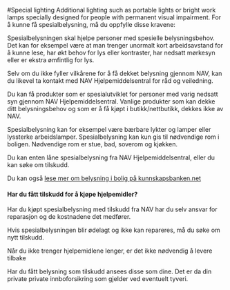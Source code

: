 #Special lighting
Additional lighting such as portable lights or bright work lamps specially designed for people with permanent visual impairment.
For å kunne få spesialbelysning, må du oppfylle disse kravene:

 Spesialbelysningen skal hjelpe personer med spesielle belysningsbehov. Det kan for eksempel være at man trenger unormalt kort arbeidsavstand for å kunne lese, har økt behov for lys eller kontraster, har nedsatt mørkesyn eller er ekstra ømfintlig for lys. 

 Selv om du ikke fyller vilkårene for å få dekket belysning gjennom NAV, kan du likevel ta kontakt med NAV Hjelpemiddelsentral for råd og veiledning.

 Du kan få produkter som er spesialutviklet for personer med varig nedsatt syn gjennom NAV Hjelpemiddelsentral. Vanlige produkter som kan dekke ditt belysningsbehov og som er å få kjøpt i butikk/nettbutikk, dekkes ikke av NAV. 

 Spesialbelysning kan for eksempel være bærbare lykter og lamper eller lyssterke arbeidslamper. Spesialbelysning kan kun gis til nødvendige rom i boligen. Nødvendige rom er stue, bad, soverom og kjøkken.

 Du kan enten låne spesialbelysning fra NAV Hjelpemiddelsentral, eller du kan søke om tilskudd. 

 Du kan også [lese mer om belysning i bolig på kunnskapsbanken.net](https://www.kunnskapsbanken.net/syn/belysning-i-bolig/) 

   #### Har du fått tilskudd for å kjøpe hjelpemidler?

 Har du kjøpt spesialbelysning med tilskudd fra NAV har du selv ansvar for reparasjon og de kostnadene det medfører. 

 Hvis spesialbelysningen blir ødelagt og ikke kan repareres, må du søke om nytt tilskudd.

 Når du ikke trenger hjelpemidlene lenger, er det ikke nødvendig å levere tilbake

 Har du fått belysning som tilskudd ansees disse som dine. Det er da din private private innboforsikring som gjelder ved eventuelt tyveri. 

 